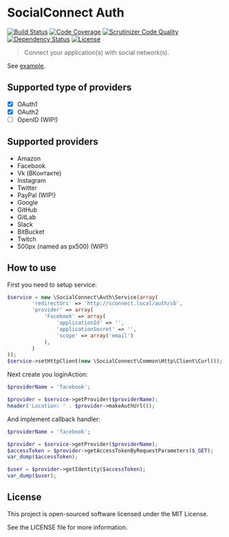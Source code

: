 SocialConnect Auth
==================

[![Build Status](http://img.shields.io/travis/SocialConnect/auth.svg?style=flat-square)](https://travis-ci.org/SocialConnect/auth)
[![Code Coverage](https://scrutinizer-ci.com/g/SocialConnect/auth/badges/coverage.png?b=master)](https://scrutinizer-ci.com/g/SocialConnect/auth/?branch=master)
[![Scrutinizer Code Quality](http://img.shields.io/scrutinizer/g/socialconnect/auth/master.svg?style=flat-square)](https://scrutinizer-ci.com/g/SocialConnect/auth/?branch=master)
[![Dependency Status](https://www.versioneye.com/user/projects/54d7935c2bc7901e48000014/badge.svg?style=flat)](https://www.versioneye.com/user/projects/54d7935c2bc7901e48000014)
[![License](http://img.shields.io/packagist/l/SocialConnect/auth.svg?style=flat-square)](https://packagist.org/packages/socialconnect/auth)

> Connect your application(s) with social network(s).

See [example](./example).

## Supported type of providers

- [x] OAuth1
- [x] OAuth2
- [ ] OpenID (WIP!)

## Supported providers

* Amazon
* Facebook
* Vk (ВКонтакте)
* Instagram
* Twitter
* PayPal (WIP!)
* Google
* GitHub
* GitLab
* Slack
* BitBucket
* Twitch
* 500px (named as px500) (WIP!)

## How to use


First you need to setup service:

```php
$service = new \SocialConnect\Auth\Service(array(
        'redirectUri' => 'http://sconnect.local/auth/cb',
        'provider' => array(
            'Facebook' => array(
                'applicationId' => '',
                'applicationSecret' => '',
                'scope' => array('email')
            ),
        )
));
$service->setHttpClient(new \SocialConnect\Common\Http\Client\Curl());
```

Next create you loginAction:

```php
$providerName = 'facebook';

$provider = $service->getProvider($providerName);
header('Location: ' . $provider->makeAuthUrl());
```

And implement callback handler:

```php
$providerName = 'facebook';

$provider = $service->getProvider($providerName);
$accessToken = $provider->getAccessTokenByRequestParameters($_GET);
var_dump($accessToken);

$user = $provider->getIdentity($accessToken);
var_dump($user);
```

License
-------

This project is open-sourced software licensed under the MIT License.

See the LICENSE file for more information.
